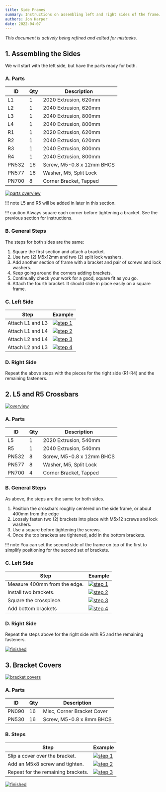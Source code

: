 ```yaml
---
title: Side Frames
summary: Instructions on assembling left and right sides of the frame.
authors: Jon Harper
date: 2022-04-07
---
```


*This document is actively being refined and edited for mistaeks.*

## 1. Assembling the Sides

We will start with the left side, but have the parts ready for both.
### A. Parts

| ID    | Qty | Description               |
|-------|-----|---------------------------|
| L1    | 1   | 2020 Extrusion, 620mm     |
| L2    | 1   | 2040 Extrusion, 620mm     |
| L3    | 1   | 2040 Extrusion, 800mm     |
| L4    | 1   | 2040 Extrusion, 800mm     |
| R1    | 1   | 2020 Extrusion, 620mm     |
| R2    | 1   | 2040 Extrusion, 620mm     |
| R3    | 1   | 2040 Extrusion, 800mm     |
| R4    | 1   | 2040 Extrusion, 800mm     |
| PN532 | 16  | Screw, M5-0.8 x 12mm BHCS |
| PN577 | 16  | Washer, M5, Split Lock    |
| PN700 | 8   | Corner Bracket, Tapped    |

[![parts overview](../../img/frame_side/overview.jpg)](../../img/frame_side/overview.jpg)

!!! note
    L5 and R5 will be added in later in this section.

!!! caution
    Always square each corner before tightening a bracket. See the previous section for instructions.

### B. General Steps

The steps for both sides are the same:

1. Square the first section and attach a bracket.
2. Use two (2) M5x12mm and two (2) split lock washers.
3. Add another section of frame with a bracket and pair of screws and lock washers.
4. Keep going around the corners adding brackets.
5. Continually check your work for a good, square fit as you go.
6. Attach the fourth bracket. It should slide in place easily on a square frame.

### C. Left Side

| Step | Example |
|---|---|
| Attach L1 and L3 | [![step 1](../../img/frame_side/step1.jpg)](../../img/frame_side/step1.jpg) |
| Attach L1 and L4 | [![step 2](../../img/frame_side/step2.jpg)](../../img/frame_side/step2.jpg) |
| Attach L2 and L4 | [![step 3](../../img/frame_side/step3.jpg)](../../img/frame_side/step3.jpg) |
| Attach L2 and L3 | [![step 4](../../img/frame_side/step4.jpg)](../../img/frame_side/step4.jpg) |

### D. Right Side

Repeat the above steps with the pieces for the right side (R1-R4) and the remaining fasteners.
## 2. L5 and R5 Crossbars

[![overview](../../img/frame_side_center/overview.jpg)](../../img/frame_side_center/overview.jpg)

### A. Parts

| ID    | Qty | Description               |
|-------|-----|---------------------------|
| L5    | 1   | 2020 Extrusion, 540mm     |
| R5    | 1   | 2040 Extrusion, 540mm     |
| PN532 | 8   | Screw, M5-0.8 x 12mm BHCS |
| PN577 | 8   | Washer, M5, Split Lock    |
| PN700 | 4   | Corner Bracket, Tapped    |

### B. General Steps

As above, the steps are the same for both sides.

1. Position the crossbars roughly centered on the side frame, or about 400mm from the edge
2. Loosely fasten two (2) brackets into place with M5x12 screws and lock washers.
3. Use a square before tightening the screws.
4. Once the top brackets are tightened, add in the bottom brackets.

!!! note
    You can set the second side of the frame on top of the first to simplify positioning for the second set of brackets.

### C. Left Side

| Step | Example |
|---|---|
| Measure 400mm from the edge. | [![step 1](../../img/frame_side_center/step1.jpg)](../../img/frame_side_center/step1.jpg) |
| Install two brackets. | [![step 2](../../img/frame_side_center/step2.jpg)](../../img/frame_side_center/step2.jpg) |
| Square the crosspiece. | [![step 3](../../img/frame_side_center/step3.jpg)](../../img/frame_side_center/step3.jpg) |
| Add bottom brackets | [![step 4](../../img/frame_side_center/step4.jpg)](../../img/frame_side_center/step4.jpg)

### D. Right Side

Repeat the steps above for the right side with R5 and the remaining fasteners.

[![finished](../../img/frame_side_center/finished.jpg)](../../img/frame_side_center/finished.jpg)

## 3. Bracket Covers

[![bracket covers](../../img/bracket_covers_side/overview.jpg)](../../img/bracket_covers_side/overview.jpg)

### A. Parts

| ID    | Qty | Description                |
|-------|-----|----------------------------|
| PN090 | 16  | Misc, Corner Bracket Cover |
| PN530 | 16  | Screw, M5-0.8 x 8mm BHCS   |

### B. Steps

| Step | Example |
|------|---------|
| Slip a cover over the bracket. | [![step 1](../../img/bracket_covers_side/step1.jpg)](../../img/bracket_covers_side/step1.jpg) |
| Add an M5x8 screw and tighten. | [![step 2](../../img/bracket_covers_side/step2.jpg)](../../img/bracket_covers_side/step2.jpg) |
| Repeat for the remaining brackets. | [![step 3](../../img/bracket_covers_side/step3.jpg)](../../img/bracket_covers_side/step3.jpg) |

[![finished](../../img/bracket_covers_side/finished.jpg)](../../img/bracket_covers_side/finished.jpg)
